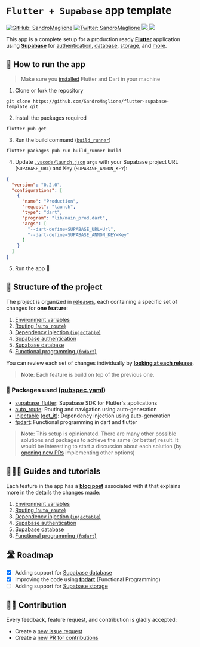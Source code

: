 # `Flutter + Supabase` app template
<p>
  <a href="https://github.com/SandroMaglione">
    <img alt="GitHub: SandroMaglione" src="https://img.shields.io/github/followers/SandroMaglione?label=Follow&style=social" target="_blank" />
  </a>
  <a href="https://twitter.com/SandroMaglione">
    <img alt="Twitter: SandroMaglione" src="https://img.shields.io/twitter/follow/SandroMaglione.svg?style=social" target="_blank" />
  </a>
  <a href="https://github.com/SandroMaglione/flutter-supabase-template">
    <img src="https://img.shields.io/github/stars/SandroMaglione/flutter-supabase-template?logo=github" />
  </a>
  <img src="https://img.shields.io/github/license/SandroMaglione/flutter-supabase-template?logo=github" />
</p>

This app is a complete setup for a production ready [**Flutter**](https://flutter.dev/) application using [**Supabase**](https://supabase.com/) for [authentication](https://supabase.com/docs/guides/auth), [database](https://supabase.com/docs/guides/database), [storage](https://supabase.com/docs/guides/storage), and [more](https://supabase.com/docs/).

## 🚀 How to run the app 

> Make sure you [installed](https://docs.flutter.dev/get-started/install) Flutter and Dart in your machine

1. Clone or fork the repository
```shell
git clone https://github.com/SandroMaglione/flutter-supabase-template.git
```

2. Install the packages required
```shell
flutter pub get
```

3. Run the build command ([`build_runner`](https://pub.dev/packages/build_runner))
```shell
flutter packages pub run build_runner build  
```

4. Update [`.vscode/launch.json`](.vscode/launch.json) `args` with your Supabase project URL (`SUPABASE_URL`) and Key (`SUPABASE_ANNON_KEY`):
```json
{
  "version": "0.2.0",
  "configurations": [
    {
      "name": "Production",
      "request": "launch",
      "type": "dart",
      "program": "lib/main_prod.dart",
      "args": [
        "--dart-define=SUPABASE_URL=Url",
        "--dart-define=SUPABASE_ANNON_KEY=Key"
      ]
    }
  ]
}
```
5. Run the app 🚀

## 🧱 Structure of the project
The project is organized in [releases](https://github.com/SandroMaglione/flutter-supabase-template/releases), each containing a specific set of changes for **one feature**:
1. [Environment variables](https://github.com/SandroMaglione/flutter-supabase-template/tree/v1-env-vars) 
2. [Routing (`auto_route`)](https://github.com/SandroMaglione/flutter-supabase-template/tree/v2-navigation) 
3. [Dependency injection (`injectable`)](https://github.com/SandroMaglione/flutter-supabase-template/tree/v3-dep-injection) 
4. [Supabase authentication](https://github.com/SandroMaglione/flutter-supabase-template/tree/v4-supabase-auth) 
5. [Supabase database](https://github.com/SandroMaglione/flutter-supabase-template/tree/v5-supabase-database) 
6. [Functional programming (`fpdart`)](https://github.com/SandroMaglione/flutter-supabase-template/tree/v6-functional-programming) 

You can review each set of changes individually by [**looking at each release**](https://github.com/SandroMaglione/flutter-supabase-template/tags).

> **Note**: Each feature is build on top of the previous one.

### 📃 Packages used ([pubspec.yaml](pubspec.yaml))
- [supabase_flutter](https://pub.dev/packages/supabase_flutter): Supabase SDK for Flutter's applications
- [auto_route](https://pub.dev/packages/auto_route): Routing and navigation using auto-generation
- [injectable](https://pub.dev/packages/injectable) ([get_it](https://pub.dev/packages/get_it)): Dependency injection using auto-generation
- [fpdart](https://pub.dev/packages/fpdart): Functional programming in dart and flutter

> **Note**: This setup is opinionated. There are many other possible solutions and packages to achieve the same (or better) result. It would be interesting to start a discussion about each solution (by [opening new PRs](https://github.com/SandroMaglione/flutter-supabase-template/pulls) implementing other options)

## 👨🏼‍🏫 Guides and tutorials
Each feature in the app has a [**blog post**](https://www.sandromaglione.com/) associated with it that explains more in the details the changes made:
1. [Environment variables](https://www.sandromaglione.com/techblog/how-to-use-environmental-variables-in-flutter)
2. [Routing (`auto_route`)](https://www.sandromaglione.com/techblog/how-to-setup-routing-flutter-app)
3. [Dependency injection (`injectable`)](https://www.sandromaglione.com/techblog/how_to_implement_dependecy_injection_in_flutter)
4. [Supabase authentication](https://www.sandromaglione.com/techblog/flutter-supabase-authentication-complete-tutorial)
5. [Supabase database](https://www.sandromaglione.com/techblog/flutter-supabase-database-complete-tutorial)
6. [Functional programming (`fpdart`)](https://www.sandromaglione.com/techblog/flutter-dart-functional-programming-fpdart-supabase-app)

## 🛣 Roadmap
- [x] Adding support for [Supabase database](https://supabase.com/docs/guides/database)
- [x] Improving the code using [**fpdart**](https://pub.dev/packages/fpdart) (Functional Programming)
- [ ] Adding support for [Supabase storage](https://supabase.com/docs/guides/storage)

## 🙏🏼 Contribution
Every feedback, feature request, and contribution is gladly accepted:
- Create a [new issue request](https://github.com/SandroMaglione/flutter-supabase-template/issues)
- Create a [new PR for contributions](https://github.com/SandroMaglione/flutter-supabase-template/pulls)